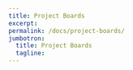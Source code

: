 ```yaml
---
title: Project Boards
excerpt: 
permalink: /docs/project-boards/
jumbotron:
  title: Project Boards
  tagline: 
---
```



